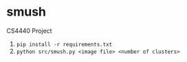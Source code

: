 # smush
CS4440 Project

1. `pip install -r requirements.txt`
2. `python src/smush.py <image file> <number of clusters>`
